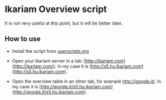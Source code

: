 Ikariam Overview script
=======================

It is not very useful at this point, but it will be better later.

How to use
----------

*   Install the script from [userscripts.org](http://userscripts.org/scripts/show/166879)

*   Open your Ikariam server in a tab: [http://ikariam.com](http://ikariam.com/). In my case it is [http://s5.hu.ikariam.com](http://s5.hu.ikariam.com).

*   Open the overview table in an other tab, for example http://google.it/<ikariam domain>. In my case it is [http://google.it/s5.hu.ikariam.com](http://google.it/s5.hu.ikariam.com).
